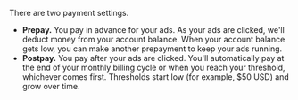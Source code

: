 There are two payment settings.

- **Prepay.** You pay in advance for your ads. As your ads are clicked, we'll deduct money from your account balance. When your account balance gets low, you can make another prepayment to keep your ads running.
- **Postpay.** You pay after your ads are clicked. You'll automatically pay at the end of your monthly billing cycle or when you reach your threshold, whichever comes first. Thresholds start low (for example, $50 USD) and grow over time.


